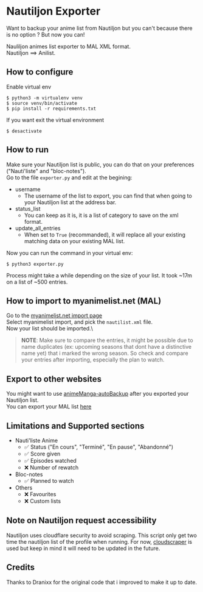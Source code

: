 # Nautiljon Exporter

Want to backup your anime list from Nautiljon but you can't because there is no option ? But now you can!

Nauliljon animes list exporter to MAL XML format. \
Nautiljon ==> Anilist.

## How to configure
Enable virtual env
```shell
$ python3 -m virtualenv venv
$ source venv/bin/activate
$ pip install -r requirements.txt
```
If you want exit the virtual environment
```shell
$ desactivate
```

## How to run
Make sure your Nautiljon list is public, you can do that on your preferences ("Nauti'liste" and "bloc-notes"). \
Go to the file `exporter.py` and edit at the begining:
- username
    - The username of the list to export, you can find that when going to your Nautiljon list at the address bar.
- status_list
    - You can keep as it is, it is a list of category to save on the xml format.
- update_all_entries
    - When set to `True` (recommanded), it will replace all your existing matching data on your existing MAL list.

Now you can run the command in your virtual env:
```shell
$ python3 exporter.py
```
Process might take a while depending on the size of your list. It took ~17m on a list of ~500 entries.

## How to import to myanimelist.net (MAL)
Go to the [myanimelist.net import page](https://myanimelist.net/import.php) \
Select myanimelist import, and pick the `nautilist.xml` file. \
Now your list should be imported.\
> **NOTE**: Make sure to compare the entries, it might be possible due to name duplicates (ex: upcoming seasons that dont have a distinctive name yet) that i marked the wrong season. So check and compare your entries after importing, especially the plan to watch.

## Export to other websites
You might want to use [animeManga-autoBackup](https://github.com/Animanga-Initiative/animeManga-autoBackup) after you exported your Nautiljon list. \
You can export your MAL list [here](https://myanimelist.net/panel.php?go=export)

## Limitations and Supported sections
- Nauti'liste Anime
    - ✅ Status ("En cours", "Terminé", "En pause", "Abandonné")
    - ✅ Score given
    - ✅ Episodes watched
    - ❌ Number of rewatch
- Bloc-notes
    - ✅ Planned to watch
- Others
    - ❌ Favourites
    - ❌ Custom lists

## Note on Nautiljon request accessibility 
Nautiljon uses cloudflare security to avoid scraping. This script only get two time the nautiljon list of the profile when running. For now, [cloudscraper](https://github.com/VeNoMouS/cloudscraper) is used but keep in mind it will need to be updated in the future.

## Credits

Thanks to Dranixx for the original code that i improved to make it up to date.
